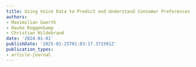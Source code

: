 ```yaml
---
title: Using Voice Data to Predict and Understand Consumer Preferences
authors:
- Maximilian Gaerth
- Hauke Roggenkamp
- Christian Hildebrand
date: '2024-01-01'
publishDate: '2025-01-25T01:03:17.371591Z'
publication_types:
- article-journal
---
```

